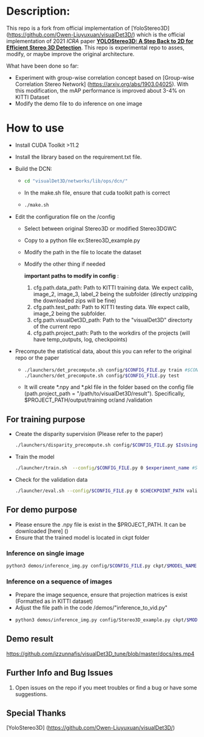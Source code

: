 # Description:

This repo is a fork from official implementation of [YoloStereo3D] (https://github.com/Owen-Liuyuxuan/visualDet3D/) which is  the official implementation of 2021 *ICRA* paper [**YOLOStereo3D: A Step Back to 2D for Efficient Stereo 3D Detection**](https://arxiv.org/abs/2103.09422). This repo is experimental repo to asses, modify, or maybe improve the original architecture.

What have been done so far:
- Experiment with group-wise correlation concept based on [Group-wise Correlation Stereo Network] (https://arxiv.org/abs/1903.04025). With this modification, the mAP performance is improved about 3-4% on KITTI Dataset 
- Modify the demo file to do inference on one image

# How to use
- Install CUDA Toolkit >11.2
- Install the library based on the requirement.txt file.
- Build the DCN:
  - ```bash
    cd "visualDet3D/networks/lib/ops/dcn/"
    ```
  - In the make.sh file, ensure that cuda toolkit path is correct
  - ```bash
    ./make.sh
    ```
- Edit the configuration file on the /config
  - Select between original Stereo3D or modified Stereo3DGWC
  - Copy to a python file ex:Stereo3D_example.py
  - Modify the path in the file to locate the dataset
  - Modify the other thing if needed

    **important paths to modify in config** :
    1. cfg.path.data_path: Path to KITTI training data. We expect calib, image_2, image_3, label_2 being the subfolder (directly unzipping the downloaded zips will be fine)
    2. cfg.path.test_path: Path to KITTI testing data.  We expect calib, image_2 being the subfolder.
    3. cfg.path.visualDet3D_path: Path to the "visualDet3D" directorty of the current repo
    4. cfg.path.project_path: Path to the workdirs of the projects (will have temp_outputs, log, checkpoints)


- Precompute the statistical data, about this you can refer to the original repo or the paper
  - ```bash
    ./launchers/det_precompute.sh config/$CONFIG_FILE.py train #$CONFIG_FILE is the python configuration file that is created before
    ./launchers/det_precompute.sh config/$CONFIG_FILE.py test
    ```
  - It will create *.npy and *.pkl file in the folder based on the config file (path.project_path = "/path/to/visualDet3D/result"). Specifically, $PROJECT_PATH/output/training or/and /validation

## For training purpose
- Create the disparity supervision (Please refer to the paper)
    ```bash
    ./launchers/disparity_precompute.sh config/$CONFIG_FILE.py $IsUsingPointCloud(False/True) #False if without pointcloud data
    ```

- Train the model
    ```bash
    ./launcher/train.sh  --config/$CONFIG_FILE.py 0 $experiment_name #Set the experiment name
    ```

- Check for the validation data
    ```bash
    ./launcher/eval.sh --config/$CONFIG_FILE.py 0 $CHECKPOINT_PATH validation/test #$CHECKPOINT_PATH is the result model after the training process
    ```

## For demo purpose
- Please ensure the .npy file is exist in the $PROJECT_PATH. It can be downloaded [here] ()
- Ensure that the trained model is located in ckpt folder

### Inference on single image
  ```bash
  python3 demos/inference_img.py config/$CONFIG_FILE.py ckpt/$MODEL_NAME.pth
  ```
### Inference on a sequence of images
  - Prepare the image sequence, ensure that projection matrices is exist (Formatted as in KITTI dataset)
  - Adjust the file path in the code /demos/"inference_to_vid.py"
  - ```bash
    python3 demos/inference_img.py config/Stereo3D_example.py ckpt/$MODEL_NAME.pth
    ```

## Demo result
  
https://github.com/izzunnafis/visualDet3D_tune/blob/master/docs/res.mp4


## Further Info and Bug Issues

1. Open issues on the repo if you meet troubles or find a bug or have some suggestions.


## Special Thanks

[YoloStereo3D] (https://github.com/Owen-Liuyuxuan/visualDet3D/)
